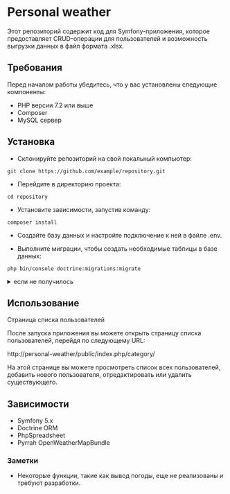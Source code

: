# Personal weather

Этот репозиторий содержит код для Symfony-приложения, которое предоставляет CRUD-операции для пользователей и возможность выгрузки данных в файл формата .xlsx.

## Требования
Перед началом работы убедитесь, что у вас установлены следующие компоненты:

- PHP версии 7.2 или выше
- Composer
- MySQL сервер

## Установка
- Склонируйте репозиторий на свой локальный компьютер:

`git clone https://github.com/example/repository.git`
- Перейдите в директорию проекта:

`cd repository`

- Установите зависимости, запустив команду:
 
`composer install`

- Создайте базу данных и настройте подключение к ней в файле .env.

- Выполните миграции, чтобы создать необходимые таблицы в базе данных:

`php bin/console doctrine:migrations:migrate`
<details>
<summary>если не получилось</summary>
CREATE TABLE `Category` (
  `id` int(11) NOT NULL AUTO_INCREMENT,
  `name` varchar(255) COLLATE utf8mb4_unicode_ci NOT NULL,
  `country` varchar(255) COLLATE utf8mb4_unicode_ci NOT NULL,
  PRIMARY KEY (`id`)
) ENGINE=InnoDB DEFAULT CHARSET=utf8mb4 COLLATE=utf8mb4_unicode_ci;

</details>  

## Использование
Страница списка пользователей

После запуска приложения вы можете открыть страницу списка пользователей, перейдя по следующему URL:

http://personal-weather/public/index.php/category/

На этой странице вы можете просмотреть список всех пользователей, добавить нового пользователя, отредактировать или удалить существующего.

## Зависимости

- Symfony 5.x
- Doctrine ORM
- PhpSpreadsheet
- Pyrrah OpenWeatherMapBundle

### Заметки
- Некоторые функции, такие как вывод погоды, еще не реализованы и требуют разработки.
